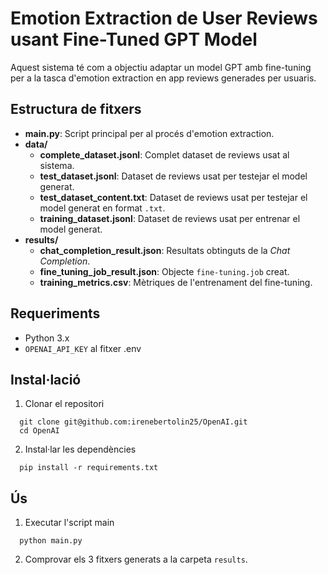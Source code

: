 # Emotion Extraction de User Reviews usant Fine-Tuned GPT Model

Aquest sistema té com a objectiu adaptar un model GPT amb fine-tuning per a la tasca d'emotion extraction en app reviews  generades per usuaris.


## Estructura de fitxers

- **main.py**: Script principal per al procés d'emotion extraction.
- **data/**
  - **complete_dataset.jsonl**: Complet dataset de reviews usat al sistema.
  - **test_dataset.jsonl**: Dataset de reviews usat per testejar el model generat.
  - **test_dataset_content.txt**: Dataset de reviews usat per testejar el model generat en format `.txt`.
  - **training_dataset.jsonl**: Dataset de reviews usat per entrenar el model generat.
- **results/**
  - **chat_completion_result.json**: Resultats obtinguts de la *Chat Completion*.
  - **fine_tuning_job_result.json**: Objecte `fine-tuning.job` creat.
  - **training_metrics.csv**: Mètriques de l'entrenament del fine-tuning.
  

## Requeriments
  - Python 3.x
  - `OPENAI_API_KEY` al fitxer .env

## Instal·lació

1.  Clonar el repositori
```console
  git clone git@github.com:irenebertolin25/OpenAI.git
  cd OpenAI
```
2. Instal·lar les dependències
```console
  pip install -r requirements.txt
```

## Ús

1. Executar l'script main
```console
  python main.py
```
2. Comprovar els 3 fitxers generats a la carpeta `results`.
